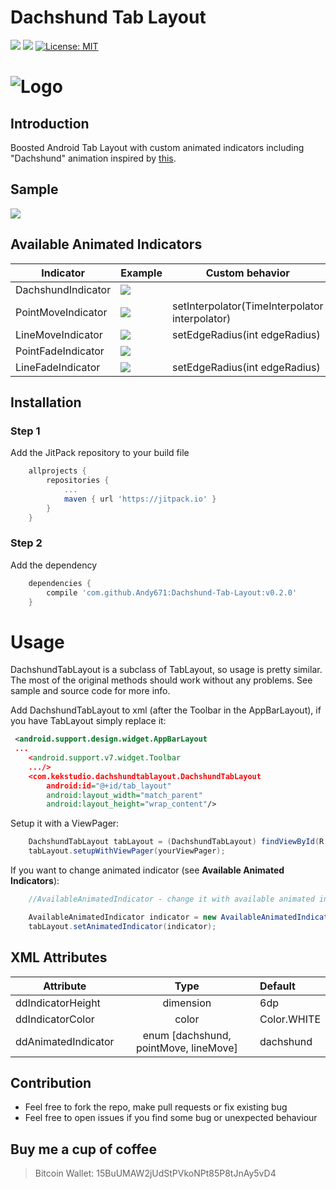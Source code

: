 # Dachshund Tab Layout
[![](https://img.shields.io/badge/minSDK-15-brightgreen.svg)](https://developer.android.com/training/basics/supporting-devices/platforms.html)
[![](https://jitpack.io/v/Andy671/Dachshund-Tab-Layout.svg)](https://jitpack.io/#Andy671/Dachshund-Tab-Layout)
[![License: MIT](https://img.shields.io/badge/License-MIT-blue.svg)](https://opensource.org/licenses/MIT)
# ![Logo](https://raw.githubusercontent.com/Andy671/Dachshund-Tab-Layout/master/dachshund_logo.png)
## Introduction
Boosted Android Tab Layout with custom animated indicators including "Dachshund" animation inspired by [this](https://material.uplabs.com/posts/tab-interaction). 

## Sample
![](http://i.giphy.com/1VVYHwT4OFf6U.gif)

## Available Animated Indicators
| Indicator         	|  Example | Custom behavior |
|--------------------- 	|--------------------------------| ----- |
| DachshundIndicator 	| ![](http://i.giphy.com/115nZIzHqsDpcI.gif) | |
| PointMoveIndicator	| ![](http://i.giphy.com/yK9y4NcPH7wNa.gif)  |setInterpolator(TimeInterpolator interpolator) |
| LineMoveIndicator 	| ![](http://i.giphy.com/rzvsTmlUOod0I.gif) | setEdgeRadius(int edgeRadius) |
| PointFadeIndicator	| ![](http://i.giphy.com/nQZYOyfYH7gJy.gif)  | |
| LineFadeIndicator 	| ![](http://i.giphy.com/PHUmWmrM0O7YI.gif) | setEdgeRadius(int edgeRadius) |

###

## Installation

### Step 1
Add the JitPack repository to your build file
```gradle
	allprojects {
		repositories {
			...
			maven { url 'https://jitpack.io' }
		}
	}
```

### Step 2
Add the dependency
```gradle
	dependencies {
		compile 'com.github.Andy671:Dachshund-Tab-Layout:v0.2.0'
	}
```

# Usage
DachshundTabLayout is a subclass of TabLayout, so usage is pretty similar. The most of the original methods should work without any problems. See sample and source code for more info.

Add DachshundTabLayout to xml (after the Toolbar in the AppBarLayout), if you have TabLayout simply replace it: 
```xml
 <android.support.design.widget.AppBarLayout
 ...
	<android.support.v7.widget.Toolbar           
	.../>
	<com.kekstudio.dachshundtablayout.DachshundTabLayout
		android:id="@+id/tab_layout"
		android:layout_width="match_parent"
		android:layout_height="wrap_content"/>
```

Setup it with a ViewPager:
```java
	DachshundTabLayout tabLayout = (DachshundTabLayout) findViewById(R.id.tab_layout);
	tabLayout.setupWithViewPager(yourViewPager);
```

If you want to change animated indicator (see **Available Animated Indicators**):
```java
	//AvailableAnimatedIndicator - change it with available animated indicator

	AvailableAnimatedIndicator indicator = new AvailableAnimatedIndicator(tabLayout);
	tabLayout.setAnimatedIndicator(indicator);
```


## XML Attributes
| Attribute        	| Type                | Default     |
| ----------------------|:-------------------:| :-----------|
| ddIndicatorHeight   	| dimension           | 6dp 	    |	
| ddIndicatorColor    	| color               | Color.WHITE |
| ddAnimatedIndicator 	| enum [dachshund, pointMove, lineMove] | dachshund |

## Contribution
- Feel free to fork the repo, make pull requests or fix existing bug
- Feel free to open issues if you find some bug or unexpected behaviour

## Buy me a cup of coffee
> Bitcoin Wallet: 15BuUMAW2jUdStPVkoNPt85P8tJnAy5vD4
